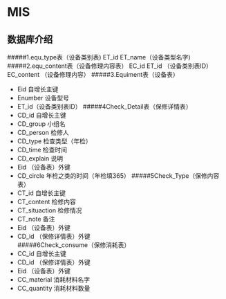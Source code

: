 # MIS

数据库介绍
------- 
#####1.equ_type表（设备类别表)
  ET_id
  ET_name（设备类型名字)
#####2.equ_content表（设备修理内容表）
  EC_id
  ET_id  （设备类别表ID）
  EC_content （设备修理内容）
#####3.Equiment表（设备表）
* Eid  自增长主键
* Enumber 设备型号
* ET_id（设备类别表ID）
#####4Check_Detail表（保修详情表）
* CD_id  自增长主键
* CD_group 小组名
* CD_person 检修人
* CD_type  检查类型（年检）
* CD_time  检查时间
* CD_explain 说明
* Eid			（设备表）外键
* CD_circle		年检之类的时间（年检填365）
#####5Check_Type（保修内容表）
* CT_id   		自增长主键
* CT_content	检修内容
* CT_situaction  检修情况
* CT_note  备注
* Eid		（设备表）外键
* CD_id		 （保修详情表）外键	
#####6Check_consume（保修消耗表）
* CC_id  		自增长主键
* CD_id			（保修详情表）外键
* Eid			（设备表）外键
* CC_material	 消耗材料名字
* CC_quantity	 消耗材料数量


